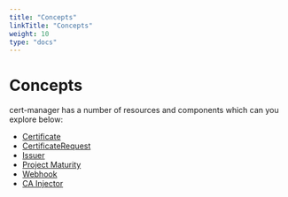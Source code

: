 ```yaml
---
title: "Concepts"
linkTitle: "Concepts"
weight: 10
type: "docs"
---
```


# Concepts

cert-manager has a number of resources and components which can you explore
below:

- [Certificate](./certificate.md)
- [CertificateRequest](./certificaterequest.md)
- [Issuer](./issuer.md)
- [Project Maturity](./project-maturity.md)
- [Webhook](./webhook.md)
- [CA Injector](./ca-injector.md)
